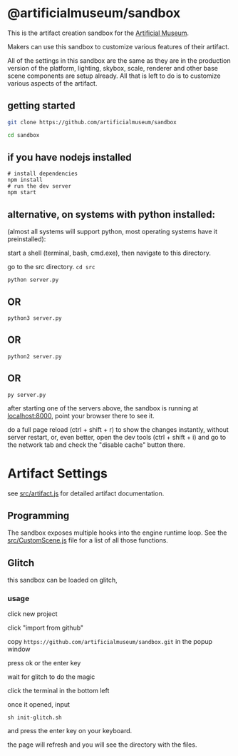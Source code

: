 # @artificialmuseum/sandbox

This is the artifact creation sandbox for the [Artificial Museum](https://artificialmuseum.com).

Makers can use this sandbox to customize various features of their artifact.

All of the settings in this sandbox are the same as they are in the production version of the platform,
lighting, skybox, scale, renderer and other base scene components are setup already.
All that is left to do is to customize various aspects of the artifact.

## getting started

```bash
git clone https://github.com/artificialmuseum/sandbox

cd sandbox
```

## if you have nodejs installed

```
# install dependencies
npm install
# run the dev server
npm start
```

## alternative, on systems with python installed:

(almost all systems will support python, most operating systems have it preinstalled):

start a shell (terminal, bash, cmd.exe), then navigate to this directory.

go to the src directory.
`cd src`

`python server.py`

## OR

`python3 server.py`

## OR

`python2 server.py`

## OR

`py server.py`

after starting one of the servers above, the sandbox is running at [localhost:8000](http://localhost:8000), point your browser there to see it.

do a full page reload (ctrl + shift + r) to show the changes instantly, without server restart,
or, even better, open the dev tools (ctrl + shift + i) and go to the network tab and check the "disable cache" button there.

# Artifact Settings

see [src/artifact.js](https://github.com/artificialmuseum/sandbox/blob/master/src/examples/documented/artifact.js) for detailed artifact documentation.

## Programming

The sandbox exposes multiple hooks into the engine runtime loop.
See the
[src/CustomScene.js](https://github.com/artificialmuseum/sandbox/blob/master/src/examples/documented/CustomScene.js)
file for a list of all those functions.

## Glitch

this sandbox can be loaded on glitch,

### usage

click new project

click "import from github"

copy `https://github.com/artificialmuseum/sandbox.git` in the popup window

press ok or the enter key

wait for glitch to do the magic

click the terminal in the bottom left

once it opened, input

`sh init-glitch.sh`

and press the enter key on your keyboard.

the page will refresh and you will see the directory with the files.